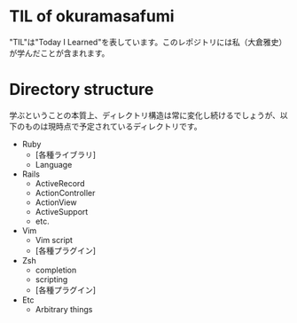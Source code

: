 # TIL of okuramasafumi

"TIL"は"Today I Learned"を表しています。このレポジトリには私（大倉雅史）が学んだことが含まれます。

# Directory structure

学ぶということの本質上、ディレクトリ構造は常に変化し続けるでしょうが、以下のものは現時点で予定されているディレクトリです。

* Ruby
  - [各種ライブラリ]
  - Language
* Rails
  - ActiveRecord
  - ActionController
  - ActionView
  - ActiveSupport
  - etc.
* Vim
  - Vim script
  - [各種プラグイン]
* Zsh
  - completion
  - scripting
  - [各種プラグイン]
* Etc
  - Arbitrary things

